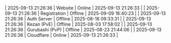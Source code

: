 | 2025-09-13 21:26:36 | Website | Online | 2025-09-13 21:26:33 |
| 2025-09-13 21:26:36 | Registration | Offline | 2025-09-09 16:40:23 |
| 2025-09-13 21:26:36 | Auth Server | Offline | 2025-08-18 09:33:31 |
| 2025-09-13 21:26:36 | Kezan (PvE) | Offline | 2025-08-03 17:58:02 |
| 2025-09-13 21:26:36 | Gurubashi (PvP) | Offline | 2025-08-23 21:44:06 |
| 2025-09-13 21:26:36 | Cloudflare | Online | 2025-09-13 21:26:33 |
